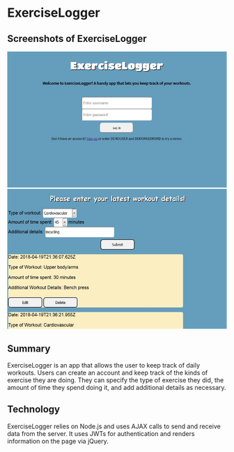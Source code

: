# ExerciseLogger
## Screenshots of ExerciseLogger

![Screenshot 1](/exerciselogger1.jpg?raw=true "Screenshot 1")
![Screenshot 2](/exerciselogger2.jpg?raw=true "Screenshot 2")

## Summary

ExerciseLogger is an app that allows the user to keep track of daily workouts. Users can create an account and keep track of the kinds of exercise they are doing. They can specify the type of exercise they did, the amount of time they spend doing it, and add additional details as necessary.

## Technology
ExerciseLogger relies on Node.js and uses AJAX calls to send and receive data from the server. It uses JWTs for authentication and renders information on the page via jQuery.
